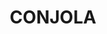 ---
lastmod: '2025-04-06T06:05:20+00:00'
latitude: -35.522387
layout: suburb
longitude: 150.393202
postcode: '2539'
state: NSW
title: CONJOLA
url: /nsw/conjola/
---